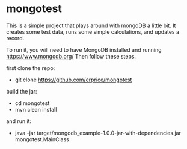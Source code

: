 # mongotest

This is a simple project that plays around with mongoDB a little bit.
It creates some test data, runs some simple calculations, and updates
a record.

To run it, you will need to have MongoDB installed and running 
https://www.mongodb.org/ Then follow these steps.

first clone the repo:
- git clone https://github.com/erprice/mongotest

build the jar:
- cd mongotest
- mvn clean install

and run it:
- java -jar target/mongodb_example-1.0.0-jar-with-dependencies.jar mongotest.MainClass
